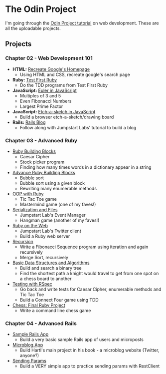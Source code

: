 # The Odin Project

I'm going through the [Odin Project tutorial](http://www.theodinproject.com) on web development. These are all the uploadable projects.

## Projects

### Chapter 02 - Web Development 101

- **HTML:** [Recreate Google's Homepage](https://github.com/craftykate/odin-project/tree/master/Chapter_02-Web_Development_101/google_homepage)
	- Using HTML and CSS, recreate google's search page
- **Ruby:** [Test First Ruby](https://github.com/craftykate/odin-project/tree/master/Chapter_02-Web_Development_101/test_first_ruby)
	- Do the TDD programs from Test First Ruby
- **JavaScript:** [Euler in JavaScript](https://github.com/craftykate/odin-project/tree/master/Chapter_02-Web_Development_101/euler_in_javascript)
	- Multiples of 3 and 5
	- Even Fibonacci Numbers
	- Largest Prime Factor
- **JavaScript:** [Etch-a-sketch in JavaScript](https://github.com/craftykate/odin-project/tree/master/Chapter_02-Web_Development_101/etch_a_sketch)
	- Build a browser etch-a-sketch/drawing board
- **Rails:** [Rails Blog](https://github.com/craftykate/odin-project/tree/master/Chapter_02-Web_Development_101/jumpstart_rails_blog)
	- Follow along with Jumpstart Labs' tutorial to build a blog

### Chapter 03 - Advanced Ruby

- [Ruby Building Blocks](https://github.com/craftykate/odin-project/tree/master/Chapter_03-Advanced_Ruby/ruby_building_blocks)
	- Caesar Cipher
	- Stock picker program
	- Finding how many times words in a dictionary appear in a string
- [Advance Ruby Building Blocks](https://github.com/craftykate/odin-project/tree/master/Chapter_03-Advanced_Ruby/advanced_building_blocks)
	- Bubble sort
	- Bubble sort using a given block
	- Rewriting many enumerable methods
- [OOP with Ruby](https://github.com/craftykate/odin-project/tree/master/Chapter_03-Advanced_Ruby/oop_with_ruby)
	- Tic Tac Toe game
	- Mastermind game (one of my faves!)
- [Serialization and Files](https://github.com/craftykate/odin-project/tree/master/Chapter_03-Advanced_Ruby/serialization_and_files)
	- Jumpstart Lab's Event Manager
	- Hangman game (another of my faves!)
- [Ruby on the Web](https://github.com/craftykate/odin-project/tree/master/Chapter_03-Advanced_Ruby/ruby_on_the_web)
	- Jumpstart Lab's Twitter client
	- Build a Ruby web server
- [Recursion](https://github.com/craftykate/odin-project/tree/master/Chapter_03-Advanced_Ruby/recursion)
	- Write a Fibonacci Sequence program using iteration and again recursively
	- Merge Sort, recursively
- [Basic Data Structures and Algorithms](https://github.com/craftykate/odin-project/tree/master/Chapter_03-Advanced_Ruby/data_structures_and_algorithms)
	- Build and search a binary tree
	- Find the shortest path a knight would travel to get from one spot on a chess board to another
- [Testing with RSpec](https://github.com/craftykate/odin-project/tree/master/Chapter_03-Advanced_Ruby/testing_with_rspec)
	- Go back and write tests for Caesar Cipher, enumerable methods and Tic Tac Toe
	- Build a Connect Four game using TDD
- [Chess: Final Ruby Project](https://github.com/craftykate/odin-project/tree/master/Chapter_03-Advanced_Ruby/chess)
	- Write a command line chess game

### Chapter 04 - Advanced Rails

- [Sample Rails App](https://github.com/craftykate/odin-project/tree/master/Chapter_04-Advanced_Rails/sample_rails_app)
	- Build a very basic sample Rails app of users and microposts
- [Microblog App](https://github.com/craftykate/odin-project/tree/master/Chapter_04-Advanced_Rails/microblog)
	- Build Hartl's main project in his book - a microblog website (Twitter, anyone?)
- [Sending Params](https://github.com/craftykate/odin-project/tree/master/Chapter_04-Advanced_Rails/rest-tester)
	- Build a VERY simple app to practice sending params with RestClient

